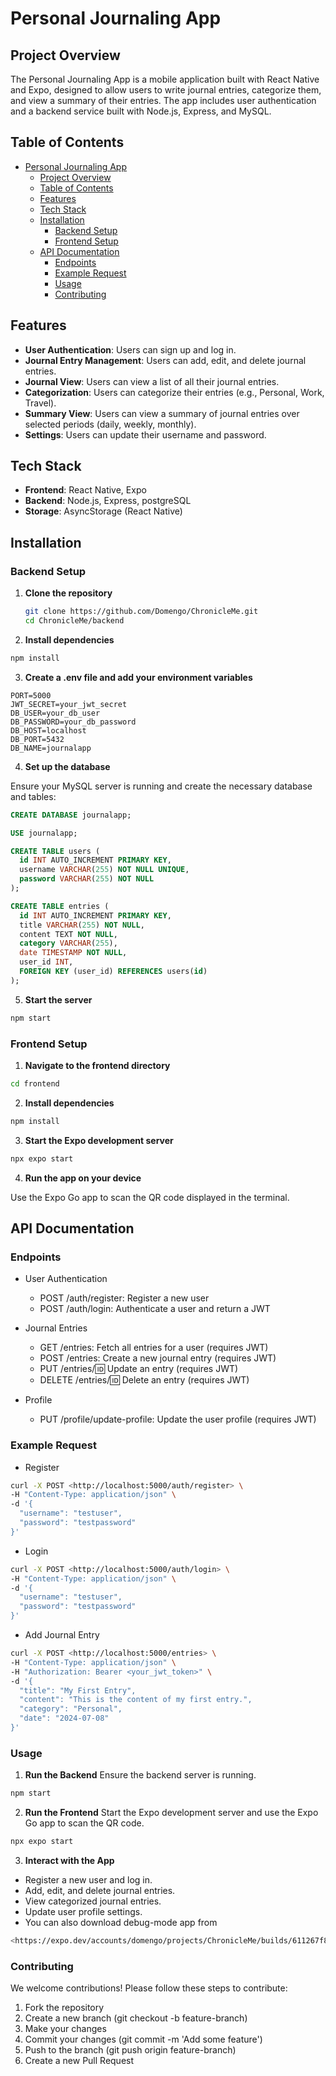 # Personal Journaling App

## Project Overview

The Personal Journaling App is a mobile application built with React Native and Expo, designed to allow users to write journal entries, categorize them, and view a summary of their entries. The app includes user authentication and a backend service built with Node.js, Express, and MySQL.

## Table of Contents

- [Personal Journaling App](#personal-journaling-app)
  - [Project Overview](#project-overview)
  - [Table of Contents](#table-of-contents)
  - [Features](#features)
  - [Tech Stack](#tech-stack)
  - [Installation](#installation)
    - [Backend Setup](#backend-setup)
    - [Frontend Setup](#frontend-setup)
  - [API Documentation](#api-documentation)
    - [Endpoints](#endpoints)
    - [Example Request](#example-request)
    - [Usage](#usage)
    - [Contributing](#contributing)

## Features

- **User Authentication**: Users can sign up and log in.
- **Journal Entry Management**: Users can add, edit, and delete journal entries.
- **Journal View**: Users can view a list of all their journal entries.
- **Categorization**: Users can categorize their entries (e.g., Personal, Work, Travel).
- **Summary View**: Users can view a summary of journal entries over selected periods (daily, weekly, monthly).
- **Settings**: Users can update their username and password.

## Tech Stack

- **Frontend**: React Native, Expo
- **Backend**: Node.js, Express, postgreSQL
- **Storage**: AsyncStorage (React Native)

## Installation

### Backend Setup

1. **Clone the repository**

   ```bash
   git clone https://github.com/Domengo/ChronicleMe.git
   cd ChronicleMe/backend
   ```

2. **Install dependencies**

```bash
npm install
```

3. **Create a .env file and add your environment variables**

```plaintext
PORT=5000
JWT_SECRET=your_jwt_secret
DB_USER=your_db_user
DB_PASSWORD=your_db_password
DB_HOST=localhost
DB_PORT=5432
DB_NAME=journalapp
```

4. **Set up the database**

Ensure your MySQL server is running and create the necessary database and tables:

```sql
CREATE DATABASE journalapp;

USE journalapp;

CREATE TABLE users (
  id INT AUTO_INCREMENT PRIMARY KEY,
  username VARCHAR(255) NOT NULL UNIQUE,
  password VARCHAR(255) NOT NULL
);

CREATE TABLE entries (
  id INT AUTO_INCREMENT PRIMARY KEY,
  title VARCHAR(255) NOT NULL,
  content TEXT NOT NULL,
  category VARCHAR(255),
  date TIMESTAMP NOT NULL,
  user_id INT,
  FOREIGN KEY (user_id) REFERENCES users(id)
);
```

5. **Start the server**

```bash
npm start
```

### Frontend Setup

1. **Navigate to the frontend directory**

```bash
cd frontend
```

2. **Install dependencies**

```bash
npm install
```

3. **Start the Expo development server**

```bash
npx expo start
```

4. **Run the app on your device**

Use the Expo Go app to scan the QR code displayed in the terminal.

## API Documentation

### Endpoints

- User Authentication

  - POST /auth/register: Register a new user
  - POST /auth/login: Authenticate a user and return a JWT
- Journal Entries

  - GET /entries: Fetch all entries for a user (requires JWT)
  - POST /entries: Create a new journal entry (requires JWT)
  - PUT /entries/:id: Update an entry (requires JWT)
  - DELETE /entries/:id: Delete an entry (requires JWT)
- Profile

  - PUT /profile/update-profile: Update the user profile (requires JWT)

### Example Request

- Register

```bash
curl -X POST <http://localhost:5000/auth/register> \
-H "Content-Type: application/json" \
-d '{
  "username": "testuser",
  "password": "testpassword"
}'
```

- Login

```bash
curl -X POST <http://localhost:5000/auth/login> \
-H "Content-Type: application/json" \
-d '{
  "username": "testuser",
  "password": "testpassword"
}'
```

- Add Journal Entry

```bash
curl -X POST <http://localhost:5000/entries> \
-H "Content-Type: application/json" \
-H "Authorization: Bearer <your_jwt_token>" \
-d '{
  "title": "My First Entry",
  "content": "This is the content of my first entry.",
  "category": "Personal",
  "date": "2024-07-08"
}'
```

### Usage

1. **Run the Backend**
Ensure the backend server is running.

```bash
npm start
```

2. **Run the Frontend**
Start the Expo development server and use the Expo Go app to scan the QR code.

```bash
npx expo start
```

3. **Interact with the App**

- Register a new user and log in.
- Add, edit, and delete journal entries.
- View categorized journal entries.
- Update user profile settings.
- You can also download debug-mode app from

```bash
<https://expo.dev/accounts/domengo/projects/ChronicleMe/builds/611267f8-59bf-4142-b951-4c17f45464f8>

```

### Contributing

We welcome contributions! Please follow these steps to contribute:

1. Fork the repository
2. Create a new branch (git checkout -b feature-branch)
3. Make your changes
4. Commit your changes (git commit -m 'Add some feature')
5. Push to the branch (git push origin feature-branch)
6. Create a new Pull Request
